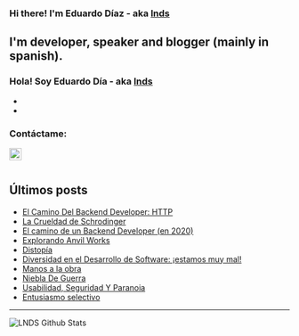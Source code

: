 ### Hi there! I'm Eduardo Díaz - aka [lnds][website] 

## I'm developer, speaker and blogger (mainly in spanish).

### Hola! Soy Eduardo Día - aka [lnds][website]

-
-

### Contáctame:

[<img align="left" alt="lnds | Twitter" width="22px" src="https://cdn.jsdelivr.net/npm/simple-icons@v3/icons/twitter.svg">][twitter]


<br>
<br>

## Últimos posts

<!-- BLOG-POST-LIST:START -->
- [El Camino Del Backend Developer: HTTP](https://www.programando.org/blog/2020/07/31/el-camino-del-backend-developer-http/)
- [La Crueldad de Schrodinger](https://lnds.net/blog/lnds/2020/07/19/la-crueldad-de-schrodinger/)
- [El camino de un Backend Developer (en 2020)](https://www.programando.org/blog/2020/07/05/el-camino-de-un-backend-developer-en-2020/)
- [Explorando Anvil Works](https://www.programando.org/blog/2020/07/05/explorando-anvil-works/)
- [Distopía](https://www.akarru.com/blog/2020/06/28/distop%C3%ADa/)
- [Diversidad en el Desarrollo de Software: ¡estamos muy mal!](https://lnds.net/blog/lnds/2020/05/31/diversidad-en-el-desarrollo-de-software-estamos-muy-mal/)
- [Manos a la obra](https://lnds.net/blog/lnds/2020/05/23/manos-a-la-obra/)
- [Niebla De Guerra](https://lnds.net/blog/lnds/2020/04/29/niebla-de-guerra/)
- [Usabilidad, Seguridad Y Paranoia](https://lnds.net/blog/lnds/2020/04/05/usabilidad-seguridad-y-paranoia/)
- [Entusiasmo selectivo](https://lnds.net/blog/lnds/2020/03/29/entusiasmo-selectivo/)
<!-- BLOG-POST-LIST:END -->


---

<img align="left" alt="LNDS  Github Stats" src="https://github-readme-stats.vercel.app/api?username=lnds&show_icons=true&hide_border=true" />


[website]: https://lnds.net/
[website]: https://programando.org/
[website]: https://akarru.com/
[twitter]: https://twitter.com/lnds
